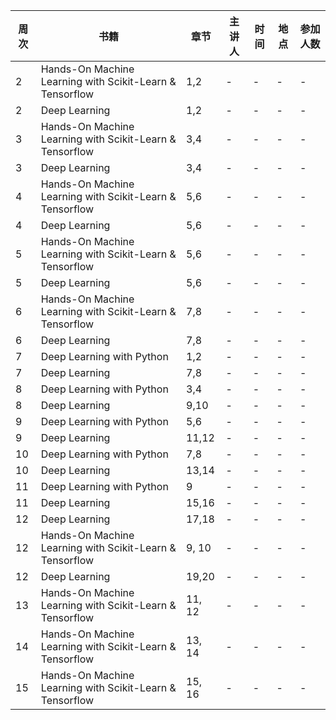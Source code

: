 周次 | 书籍 | 章节 | 主讲人 | 时间 | 地点 | 参加人数
 --- |--- | --- | --- | --- | --- | ---
2 | Hands-On Machine Learning with Scikit-Learn & Tensorflow | 1,2 | - | - | - | -
2 | Deep Learning | 1,2 | - | - | - | -
3 | Hands-On Machine Learning with Scikit-Learn & Tensorflow | 3,4 | - | - | - | -
3 | Deep Learning | 3,4 | - | - | - | -
4 | Hands-On Machine Learning with Scikit-Learn & Tensorflow | 5,6 | - | - | - | -
4 | Deep Learning | 5,6 | - | - | - | -
5 | Hands-On Machine Learning with Scikit-Learn & Tensorflow | 5,6 | - | - | - | -
5 | Deep Learning | 5,6 | - | - | - | -
6 | Hands-On Machine Learning with Scikit-Learn & Tensorflow | 7,8 | - | - | - | -
6 | Deep Learning | 7,8 | - | - | - | -
7 | Deep Learning with Python | 1,2 | - | - | - | - 
7 | Deep Learning | 7,8 | - | - | - | -
8 | Deep Learning with Python | 3,4 | - | - | - | - 
8 | Deep Learning | 9,10 | - | - | - | -
9 | Deep Learning with Python | 5,6 | - | - | - | - 
9 | Deep Learning | 11,12 | - | - | - | -
10 | Deep Learning with Python | 7,8 | - | - | - | - 
10 | Deep Learning | 13,14 | - | - | - | -
11 | Deep Learning with Python | 9 | - | - | - | - 
11 | Deep Learning | 15,16 | - | - | - | -
12 | Deep Learning | 17,18 | - | - | - | -
12 | Hands-On Machine Learning with Scikit-Learn & Tensorflow | 9, 10 | - | - | - | -
12 | Deep Learning | 19,20 | - | - | - | - 
13 | Hands-On Machine Learning with Scikit-Learn & Tensorflow | 11, 12 | - | - | - | -
14 | Hands-On Machine Learning with Scikit-Learn & Tensorflow | 13, 14 | - | - | - | -
15 | Hands-On Machine Learning with Scikit-Learn & Tensorflow | 15, 16 | - | - | - | -
